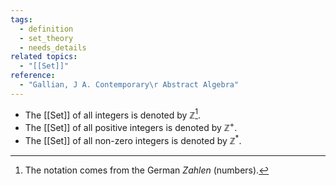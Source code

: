 ```yaml
---
tags:
  - definition
  - set_theory
  - needs_details
related topics:
  - "[[Set]]"
reference:
  - "Gallian, J A. Contemporary\r Abstract Algebra"
---
```

- The [[Set]] of all integers is denoted by $\mathbb{Z}$[^1].
- The [[Set]] of all positive integers is denoted by $\mathbb{Z}^+$.
- The [[Set]] of all non-zero integers is denoted by $\mathbb{Z}^*$.
[^1]: The notation comes from the German _Zahlen_ (numbers).